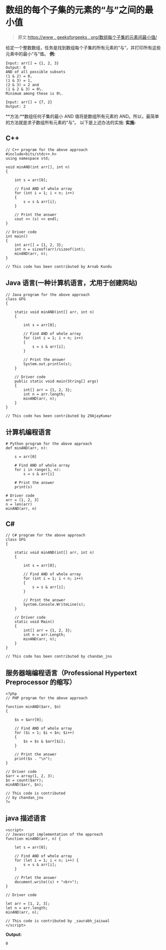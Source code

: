 # 数组的每个子集的元素的“与”之间的最小值

> 原文:[https://www . geeksforgeeks . org/数组每个子集的元素间最小值/](https://www.geeksforgeeks.org/minimum-value-among-and-of-elements-of-every-subset-of-an-array/)

给定一个整数数组，任务是找到数组每个子集的所有元素的“与”，并打印所有这些元素中的最小“与”值。
**例:**

```
Input: arr[] = {1, 2, 3}
Output: 0
AND of all possible subsets 
(1 & 2) = 0,
(1 & 3) = 1,
(2 & 3) = 2 and 
(1 & 2 & 3) = 0\. 
Minimum among these is 0\. 

Input: arr[] = {7, 2}
Output: 2    
```

**方法:**数组任何子集的最小 AND 值将是数组所有元素的 AND。所以，最简单的方法就是求子数组所有元素的“与”。
以下是上述办法的实施:
**实施:**

## C++

```
// C++ program for the above approach
#include<bits/stdc++.h>
using namespace std;

void minAND(int arr[], int n)
{

    int s = arr[0];

    // Find AND of whole array
    for (int i = 1; i < n; i++)
    {
        s = s & arr[i];
    }

    // Print the answer
    cout << (s) << endl;
}

// Driver code
int main()
{
    int arr[] = {1, 2, 3};
    int n = sizeof(arr)/sizeof(int);
    minAND(arr, n);
}

// This code has been contributed by Arnab Kundu
```

## Java 语言(一种计算机语言，尤用于创建网站)

```
// Java program for the above approach
class GFG
{

    static void minAND(int[] arr, int n)
    {

        int s = arr[0];

        // Find AND of whole array
        for (int i = 1; i < n; i++)
        {
            s = s & arr[i];
        }

        // Print the answer
        System.out.println(s);
    }

    // Driver code
    public static void main(String[] args)
    {
        int[] arr = {1, 2, 3};
        int n = arr.length;
        minAND(arr, n);
    }
}

// This code has been contributed by 29AjayKumar
```

## 计算机编程语言

```
# Python program for the above approach
def minAND(arr, n):

    s = arr[0]

    # Find AND of whole array
    for i in range(1, n):
        s = s & arr[i]

    # Print the answer
    print(s)

# Driver code
arr = [1, 2, 3]
n = len(arr)
minAND(arr, n)
```

## C#

```
// C# program for the above approach
class GFG
{

    static void minAND(int[] arr, int n)
    {

        int s = arr[0];

        // Find AND of whole array
        for (int i = 1; i < n; i++)
        {
            s = s & arr[i];
        }

        // Print the answer
        System.Console.WriteLine(s);
    }

    // Driver code
    static void Main()
    {
        int[] arr = {1, 2, 3};
        int n = arr.Length;
        minAND(arr, n);
    }
}

// This code has been contributed by chandan_jnu
```

## 服务器端编程语言（Professional Hypertext Preprocessor 的缩写）

```
<?php
// PHP program for the above approach

function minAND($arr, $n)
{

    $s = $arr[0];

    // Find AND of whole array
    for ($i = 1; $i < $n; $i++)
    {
        $s = $s & $arr[$i];
    }

    // Print the answer
    print($s . "\n");
}

// Driver code
$arr = array(1, 2, 3);
$n = count($arr);
minAND($arr, $n);

// This code is contributed
// by chandan_jnu
?>
```

## java 描述语言

```
<script>
// Javascript implementation of the approach
function minAND(arr, n) {

    let s = arr[0];

    // Find AND of whole array
    for (let i = 1; i < n; i++) {
        s = s & arr[i];
    }

    // Prlet the answer
    document.write((s) + "<br>");
}

// Driver code

let arr = [1, 2, 3];
let n = arr.length;
minAND(arr, n);

// This code is contributed by _saurabh_jaiswal
</script>
```

**Output:** 

```
0
```
